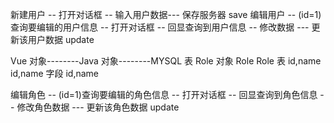 新建用户 -- 打开对话框 -- 输入用户数据--- 保存服务器 save
编辑用户 -- (id=1)查询要编辑的用户信息 -- 打开对话框 -- 回显查询到用户信息 -- 修改数据 --- 更新该用户数据 update

Vue 对象--------Java 对象--------MYSQL 表
Role 对象 Role Role 表
id,name id,name 字段 id,name

编辑角色 -- (id=1)查询要编辑的角色信息 -- 打开对话框 -- 回显查询到角色信息 -- 修改角色数据 --- 更新该角色数据 update
